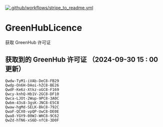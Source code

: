 [![.github/workflows/stripe_to_readme.yml](https://github.com/zjx-kimi/GreenHubLicence/actions/workflows/stripe_to_readme.yml/badge.svg)](https://github.com/zjx-kimi/GreenHubLicence/actions/workflows/stripe_to_readme.yml)
# GreenHubLicence
获取 GreenHub 许可证
## 获取到的 GreenHub 许可证 （2024-09-30 15 : 00 更新）
```
Qwdw-TyM1-iVAb-DeC8-FB29
Qwdp-On6H-DAoi-hZC8-BE26
QwdF-Ke6z-Xtkz-oGC8-F169
Qwcy-knhQ-Hb1V-2GC8-DF10
Qwca-LJOt-2Wup-9PC8-3A0C
Qwbm-43s8-3gsK-JNC8-E5C8
Qwaw-hgMd-SELK-BkC8-792C
QwaF-QCX0-vpQP-UwC8-DE0E
Qwa8-YGY9-00WJ-WHC8-9C62
QwZd-hTN6-xS6D-nfC8-3D0F
```
